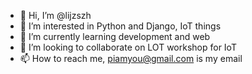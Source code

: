 - 👋 Hi, I’m @lijzszh
- 👀 I’m interested in Python and Django, IoT things
- 🌱 I’m currently learning development and web
- 💞️ I’m looking to collaborate on LOT workshop for IoT
- 📫 How to reach me, piamyou@gmail.com is my email

<!---
lijzszh/lijzszh is a ✨ special ✨ repository because its `README.md` (this file) appears on your GitHub profile.
You can click the Preview link to take a look at your changes.
--->
